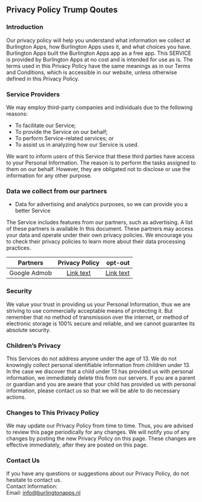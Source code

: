 Privacy Policy Trump Qoutes
----------------

### Introduction  
Our privacy policy will help you understand what information we collect at Burlington Apps, how Burlington Apps uses it, and what choices you have.
Burlington Apps built the Burlington Apps app as a free app. This SERVICE is provided by Burlington Apps at no cost and is intended for use as is.
The terms used in this Privacy Policy have the same meanings as in our Terms and Conditions, which is accessible in our website, unless otherwise  defined in this Privacy Policy.

### Service Providers  
We may employ third-party companies and individuals due to the following reasons:  
* To facilitate our Service;
* To provide the Service on our behalf;
* To perform Service-related services; or
* To assist us in analyzing how our Service is used.  

We want to inform users of this Service that these third parties have access to your Personal Information. The reason is to perform the tasks assigned to them on our behalf. However, they are obligated not to disclose or use the information for any other purpose.  

### Data we collect from our partners
* Data for advertising and analytics purposes, so we can provide you a better Service

The Service includes features from our partners, such as advertising. A list of these partners is available In this document. These partners may access your data and operate under their own privacy policies. We encourage you to check their privacy policies to learn more about their data processing practices.

| Partners | Privacy Policy |  opt-out |
|----------|:-------------:|------:|
| Google Admob |  [Link text](https://policies.google.com/privacy) | [Link text](https://policies.google.com/privacy) |

### Security  
We value your trust in providing us your Personal Information, thus we are striving to use commercially acceptable means of protecting it. But remember that no method of transmission over  the internet, or method of electronic storage is 100% secure and reliable, and we cannot guarantee its absolute security.  

### Children’s Privacy  
This Services do not address anyone under the age of 13. We do not knowingly collect personal identifiable information from children under 13. In the case we discover that a child under 13 has provided us with personal information, we immediately delete this from our servers. If you  are  a  parent  or  guardian and you are aware that your child has provided us with personal information, please contact us so that we will be able to do necessary actions.  

### Changes to This Privacy Policy  
We may update our Privacy Policy from time to time. Thus, you are advised to review this page periodically for any changes. We will notify you of any changes by posting the new Privacy Policy on this page. These changes are effective immediately, after they are posted on this page.  

### Contact Us  
If you have any questions or suggestions about our Privacy Policy, do not hesitate to contact us.  
Contact Information:  
Email: info@burlingtonapps.nl
